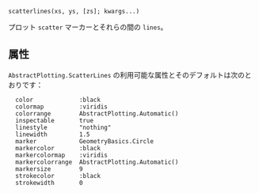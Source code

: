 ```
scatterlines(xs, ys, [zs]; kwargs...)
```

プロット `scatter` マーカーとそれらの間の `lines`。

## 属性

`AbstractPlotting.ScatterLines` の利用可能な属性とそのデフォルトは次のとおりです：

```
  color             :black
  colormap          :viridis
  colorrange        AbstractPlotting.Automatic()
  inspectable       true
  linestyle         "nothing"
  linewidth         1.5
  marker            GeometryBasics.Circle
  markercolor       :black
  markercolormap    :viridis
  markercolorrange  AbstractPlotting.Automatic()
  markersize        9
  strokecolor       :black
  strokewidth       0
```
